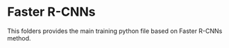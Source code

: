 # Faster R-CNNs

This folders provides the main training python file based on Faster R-CNNs method.
